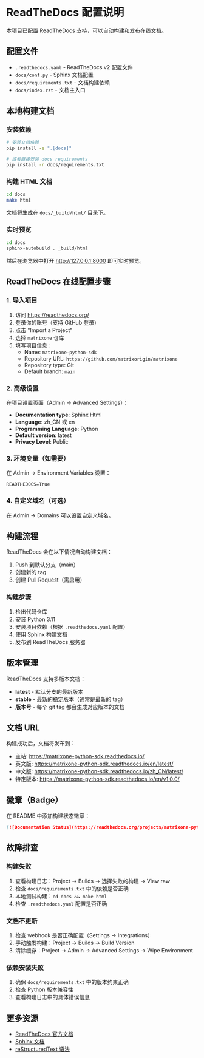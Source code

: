 # ReadTheDocs 配置说明

本项目已配置 ReadTheDocs 支持，可以自动构建和发布在线文档。

## 配置文件

- `.readthedocs.yaml` - ReadTheDocs v2 配置文件
- `docs/conf.py` - Sphinx 文档配置
- `docs/requirements.txt` - 文档构建依赖
- `docs/index.rst` - 文档主入口

## 本地构建文档

### 安装依赖

```bash
# 安装文档依赖
pip install -e ".[docs]"

# 或者直接安装 docs requirements
pip install -r docs/requirements.txt
```

### 构建 HTML 文档

```bash
cd docs
make html
```

文档将生成在 `docs/_build/html/` 目录下。

### 实时预览

```bash
cd docs
sphinx-autobuild . _build/html
```

然后在浏览器中打开 http://127.0.0.1:8000 即可实时预览。

## ReadTheDocs 在线配置步骤

### 1. 导入项目

1. 访问 https://readthedocs.org/
2. 登录你的账号（支持 GitHub 登录）
3. 点击 "Import a Project"
4. 选择 `matrixone` 仓库
5. 填写项目信息：
   - Name: `matrixone-python-sdk`
   - Repository URL: `https://github.com/matrixorigin/matrixone`
   - Repository type: Git
   - Default branch: `main`

### 2. 高级设置

在项目设置页面（Admin -> Advanced Settings）：

- **Documentation type**: Sphinx Html
- **Language**: zh_CN 或 en
- **Programming Language**: Python
- **Default version**: latest
- **Privacy Level**: Public

### 3. 环境变量（如需要）

在 Admin -> Environment Variables 设置：

```
READTHEDOCS=True
```

### 4. 自定义域名（可选）

在 Admin -> Domains 可以设置自定义域名。

## 构建流程

ReadTheDocs 会在以下情况自动构建文档：

1. Push 到默认分支（main）
2. 创建新的 tag
3. 创建 Pull Request（需启用）

### 构建步骤

1. 检出代码仓库
2. 安装 Python 3.11
3. 安装项目依赖（根据 `.readthedocs.yaml` 配置）
4. 使用 Sphinx 构建文档
5. 发布到 ReadTheDocs 服务器

## 版本管理

ReadTheDocs 支持多版本文档：

- **latest** - 默认分支的最新版本
- **stable** - 最新的稳定版本（通常是最新的 tag）
- **版本号** - 每个 git tag 都会生成对应版本的文档

## 文档 URL

构建成功后，文档将发布到：

- 主站: https://matrixone-python-sdk.readthedocs.io/
- 英文版: https://matrixone-python-sdk.readthedocs.io/en/latest/
- 中文版: https://matrixone-python-sdk.readthedocs.io/zh_CN/latest/
- 特定版本: https://matrixone-python-sdk.readthedocs.io/en/v1.0.0/

## 徽章（Badge）

在 README 中添加构建状态徽章：

```markdown
[![Documentation Status](https://readthedocs.org/projects/matrixone-python-sdk/badge/?version=latest)](https://matrixone-python-sdk.readthedocs.io/en/latest/?badge=latest)
```

## 故障排查

### 构建失败

1. 查看构建日志：Project -> Builds -> 选择失败的构建 -> View raw
2. 检查 `docs/requirements.txt` 中的依赖是否正确
3. 本地测试构建：`cd docs && make html`
4. 检查 `.readthedocs.yaml` 配置是否正确

### 文档不更新

1. 检查 webhook 是否正确配置（Settings -> Integrations）
2. 手动触发构建：Project -> Builds -> Build Version
3. 清除缓存：Project -> Admin -> Advanced Settings -> Wipe Environment

### 依赖安装失败

1. 确保 `docs/requirements.txt` 中的版本约束正确
2. 检查 Python 版本兼容性
3. 查看构建日志中的具体错误信息

## 更多资源

- [ReadTheDocs 官方文档](https://docs.readthedocs.io/)
- [Sphinx 文档](https://www.sphinx-doc.org/)
- [reStructuredText 语法](https://www.sphinx-doc.org/en/master/usage/restructuredtext/basics.html)

